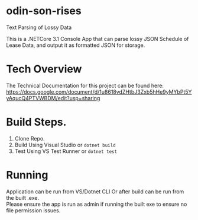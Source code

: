 # odin-son-rises
Text Parsing of Lossy Data

This is a .NETCore 3.1 Console App that can parse lossy JSON Schedule of Lease Data, and output it as formatted JSON for storage.

# Tech Overview
The Technical Documentation for this project can be found here:
https://docs.google.com/document/d/1u8618vdZHtbJ3Zxb5hHe9yMYbPt5YyAqucQ4PTVWBDM/edit?usp=sharing

# Build Steps.
1. Clone Repo. 
1. Build Using Visual Studio or `dotnet build`
1. Test Using VS Test Runner or `dotnet test` 

# Running
Application can be run from VS/Dotnet CLI Or after build can be run from the built .exe.  
Please ensure the app is run as admin if running the built exe to ensure no file permission issues.

